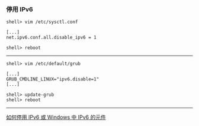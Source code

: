 ### 停用 IPv6

~~~~~~~~~~
shell> vim /etc/sysctl.conf
~~~~~~~~~~
~~~~~~~~~~
[...]
net.ipv6.conf.all.disable_ipv6 = 1
~~~~~~~~~~
~~~~~~~~~~
shell> reboot
~~~~~~~~~~
----------
~~~~~~~~~~
shell> vim /etc/default/grub 
~~~~~~~~~~
~~~~~~~~~~
[...]
GRUB_CMDLINE_LINUX="ipv6.disable=1"
[...]
~~~~~~~~~~

~~~~~~~~~~
shell> update-grub
shell> reboot
~~~~~~~~~~

----------
[如何停用 IPv6 或 Windows 中 IPv6 的元件](http://support.microsoft.com/kb/929852/zh-tw)